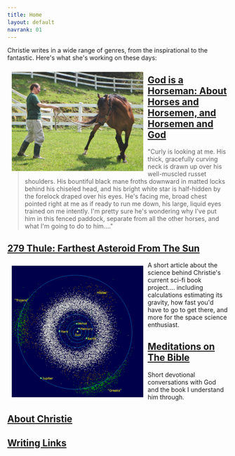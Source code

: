 ```yaml
---
title: Home
layout: default
navrank: 01
---
```



Christie writes in a wide range of genres, from the inspirational to the fantastic.  Here's what she's working on these days:


<img style="margin: 10px; float: left;" alt="Me and Curly" src="images/mevscurlyfix.jpg" width="300px"/>

## [God is a Horseman: About Horses and Horsemen, and Horsemen and God](GIAH/giah.html)

> "Curly is looking at me.  His thick, gracefully curving neck is drawn up over his well-muscled russet shoulders.  His bountiful black mane froths downward in matted locks behind his chiseled head, and his bright white star is half-hidden by the forelock draped over his eyes.   He's facing me, broad chest pointed right at me as if ready to run me down, his large, liquid eyes trained on me intently.  I'm pretty sure he's wondering why I've put him in this fenced paddock, separate from all the other horses, and what I'm going to do to him...."


<h2 class="nofloat"><a href="LFA/279_Thule.md">279 Thule: Farthest Asteroid From The Sun</a></h2>

<img style="margin: 10px; float: left;" alt="Map of asteroid positions in the Solar Systems, including the main asteroid belt, trojans, and near-earth asteroids" src="images/InnerSolarSystem-en_from_wikipedia.png" width="300px"/>

A short article about the science behind Christie's current sci-fi book project.... including calculations estimating its gravity, how fast you'd have to go to get there, and more for the space science enthusiast.


[Meditations on The Bible](MED/meditations2.md)
------------------------------------------
Short devotional conversations with God and the book I understand him through.


[About Christie](BIO/bio5.md)
------------------------------

[Writing Links](WRI/writing.md)
---------------------------
